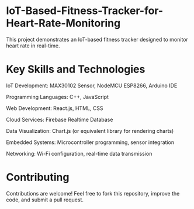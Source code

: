 # IoT-Based-Fitness-Tracker-for-Heart-Rate-Monitoring
This project demonstrates an IoT-based fitness tracker designed to monitor heart rate in real-time.

# Key Skills and Technologies

IoT Development: MAX30102 Sensor, NodeMCU ESP8266, Arduino IDE

Programming Languages: C++, JavaScript

Web Development: React.js, HTML, CSS

Cloud Services: Firebase Realtime Database

Data Visualization: Chart.js (or equivalent library for rendering charts)

Embedded Systems: Microcontroller programming, sensor integration

Networking: Wi-Fi configuration, real-time data transmission

# Contributing
Contributions are welcome! Feel free to fork this repository, improve the code, and submit a pull request.
